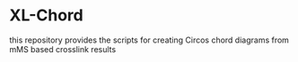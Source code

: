 # XL-Chord
this repository provides the scripts for creating Circos chord diagrams from mMS based crosslink results
